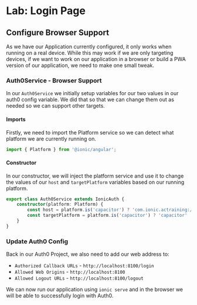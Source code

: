 # Lab: Login Page

## Configure Browser Support

As we have our Application currently configured, it only works when running on a real device. While this may work if we are only targeting devices, if we want to work on our application in a browser or build a PWA version of our application, we need to make one small tweak.

### Auth0Service - Browser Support

In our `Auth0Service` we initially setup variables for our two values in our auth0 config variable. We did that so that we can change them out as needed so we can support other targets.

#### Imports

Firstly, we need to import the Platform service so we can detect what platform we are currently running on.

```Typescript
import { Platform } from '@ionic/angular';
```

#### Constructor

In our constructor, we will inject the platform service and use it to change the values of our `host` and `targetPlatform` variables based on our running platform.

```Typescript
export class Auth0Service extends IonicAuth {
    constructor(platform: Platform) {
        const host = platform.is('capacitor') ? 'com.ionic.actraining://' : 'http://localhost:8100/';
        const targetPlatform = platform.is('capacitor') ? 'capacitor' : 'web';
    }
}
```

### Update Auth0 Config

Back in our Auth0 Project, we also need to add our web address to:

- `Authorized Callback URLs` - `http://localhost:8100/login`
- `Allowed Web Origins` - `http://localhost:8100`
- `Allowed Logout URLs` - `http://localhost:8100/logout`

We can now run our application using `ionic serve` and in the browser we will be able to successfully login with Auth0.
